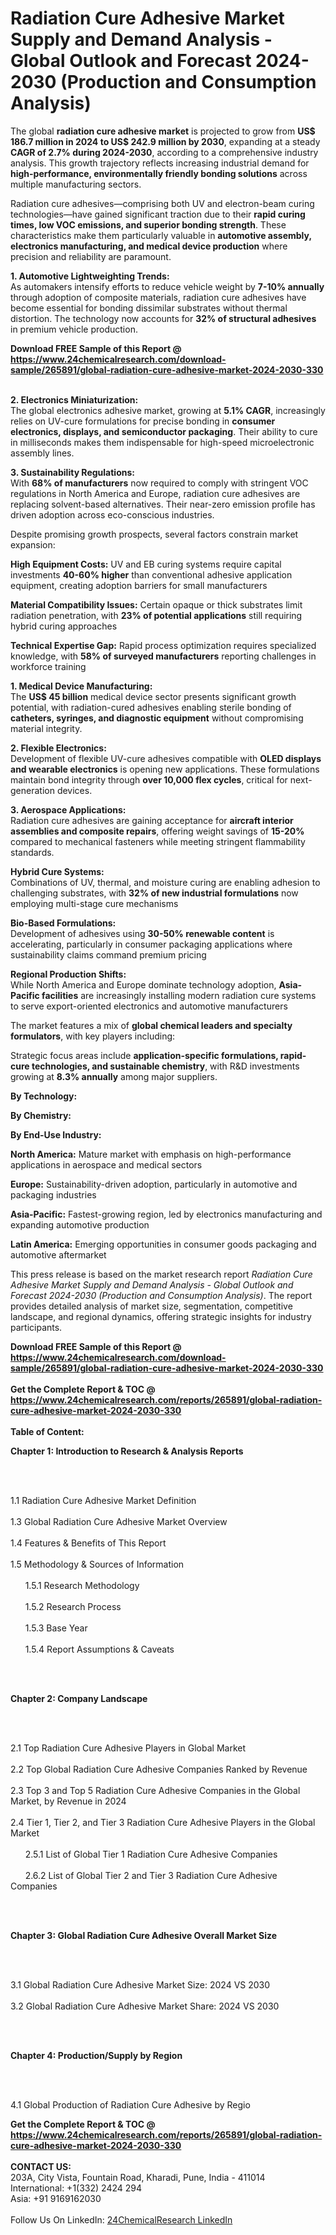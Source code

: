<h1>Radiation Cure Adhesive Market Supply and Demand Analysis - Global Outlook and Forecast 2024-2030 (Production and Consumption Analysis)</h1><p>The global <strong>radiation cure adhesive market</strong> is projected to grow from <strong>US$ 186.7 million in 2024 to US$ 242.9 million by 2030</strong>, expanding at a steady <strong>CAGR of 2.7% during 2024-2030</strong>, according to a comprehensive industry analysis. This growth trajectory reflects increasing industrial demand for <strong>high-performance, environmentally friendly bonding solutions</strong> across multiple manufacturing sectors.</p><p>Radiation cure adhesives—comprising both UV and electron-beam curing technologies—have gained significant traction due to their <strong>rapid curing times, low VOC emissions, and superior bonding strength</strong>. These characteristics make them particularly valuable in <strong>automotive assembly, electronics manufacturing, and medical device production</strong> where precision and reliability are paramount.</p><p><strong>1. Automotive Lightweighting Trends:</strong><br>
As automakers intensify efforts to reduce vehicle weight by <strong>7-10% annually</strong> through adoption of composite materials, radiation cure adhesives have become essential for bonding dissimilar substrates without thermal distortion. The technology now accounts for <strong>32% of structural adhesives</strong> in premium vehicle production.</p><div><b>Download FREE Sample of this Report @ 
            <a href="https://www.24chemicalresearch.com/download-sample/265891/global-radiation-cure-adhesive-market-2024-2030-330">
            https://www.24chemicalresearch.com/download-sample/265891/global-radiation-cure-adhesive-market-2024-2030-330</a></b></div><br><p><strong>2. Electronics Miniaturization:</strong><br>
The global electronics adhesive market, growing at <strong>5.1% CAGR</strong>, increasingly relies on UV-cure formulations for precise bonding in <strong>consumer electronics, displays, and semiconductor packaging</strong>. Their ability to cure in milliseconds makes them indispensable for high-speed microelectronic assembly lines.</p><p><strong>3. Sustainability Regulations:</strong><br>
With <strong>68% of manufacturers</strong> now required to comply with stringent VOC regulations in North America and Europe, radiation cure adhesives are replacing solvent-based alternatives. Their near-zero emission profile has driven adoption across eco-conscious industries.</p><p>Despite promising growth prospects, several factors constrain market expansion:</p><p><strong>High Equipment Costs:</strong> UV and EB curing systems require capital investments <strong>40-60% higher</strong> than conventional adhesive application equipment, creating adoption barriers for small manufacturers</p><p><strong>Material Compatibility Issues:</strong> Certain opaque or thick substrates limit radiation penetration, with <strong>23% of potential applications</strong> still requiring hybrid curing approaches</p><p><strong>Technical Expertise Gap:</strong> Rapid process optimization requires specialized knowledge, with <strong>58% of surveyed manufacturers</strong> reporting challenges in workforce training</p><p><strong>1. Medical Device Manufacturing:</strong><br>
The <strong>US$ 45 billion</strong> medical device sector presents significant growth potential, with radiation-cured adhesives enabling sterile bonding of <strong>catheters, syringes, and diagnostic equipment</strong> without compromising material integrity.</p><p><strong>2. Flexible Electronics:</strong><br>
Development of flexible UV-cure adhesives compatible with <strong>OLED displays and wearable electronics</strong> is opening new applications. These formulations maintain bond integrity through <strong>over 10,000 flex cycles</strong>, critical for next-generation devices.</p><p><strong>3. Aerospace Applications:</strong><br>
Radiation cure adhesives are gaining acceptance for <strong>aircraft interior assemblies and composite repairs</strong>, offering weight savings of <strong>15-20%</strong> compared to mechanical fasteners while meeting stringent flammability standards.</p><p><strong>Hybrid Cure Systems:</strong><br>
	Combinations of UV, thermal, and moisture curing are enabling adhesion to challenging substrates, with <strong>32% of new industrial formulations</strong> now employing multi-stage cure mechanisms</p><p><strong>Bio-Based Formulations:</strong><br>
	Development of adhesives using <strong>30-50% renewable content</strong> is accelerating, particularly in consumer packaging applications where sustainability claims command premium pricing</p><p><strong>Regional Production Shifts:</strong><br>
	While North America and Europe dominate technology adoption, <strong>Asia-Pacific facilities</strong> are increasingly installing modern radiation cure systems to serve export-oriented electronics and automotive manufacturers</p><p>The market features a mix of <strong>global chemical leaders and specialty formulators</strong>, with key players including:</p><p>Strategic focus areas include <strong>application-specific formulations, rapid-cure technologies, and sustainable chemistry</strong>, with R&amp;D investments growing at <strong>8.3% annually</strong> among major suppliers.</p><p><strong>By Technology:</strong></p><p><strong>By Chemistry:</strong></p><p><strong>By End-Use Industry:</strong></p><p><strong>North America:</strong> Mature market with emphasis on high-performance applications in aerospace and medical sectors</p><p><strong>Europe:</strong> Sustainability-driven adoption, particularly in automotive and packaging industries</p><p><strong>Asia-Pacific:</strong> Fastest-growing region, led by electronics manufacturing and expanding automotive production</p><p><strong>Latin America:</strong> Emerging opportunities in consumer goods packaging and automotive aftermarket</p><p>This press release is based on the market research report <em>Radiation Cure Adhesive Market Supply and Demand Analysis - Global Outlook and Forecast 2024-2030 (Production and Consumption Analysis)</em>. The report provides detailed analysis of market size, segmentation, competitive landscape, and regional dynamics, offering strategic insights for industry participants.</p><div><b>Download FREE Sample of this Report @ 
            <a href="https://www.24chemicalresearch.com/download-sample/265891/global-radiation-cure-adhesive-market-2024-2030-330">
            https://www.24chemicalresearch.com/download-sample/265891/global-radiation-cure-adhesive-market-2024-2030-330</a></b></div><br><div><b>Get the Complete Report & TOC @ 
            <a href="https://www.24chemicalresearch.com/reports/265891/global-radiation-cure-adhesive-market-2024-2030-330">
            https://www.24chemicalresearch.com/reports/265891/global-radiation-cure-adhesive-market-2024-2030-330</a></b></div><br>
            <b>Table of Content:</b><p><p><strong>Chapter 1: Introduction to Research &amp; Analysis Reports</strong></p><br />
<br />
<p>1.1 Radiation Cure Adhesive  Market Definition<br /><br />
1.3 Global Radiation Cure Adhesive  Market Overview<br /><br />
1.4 Features &amp; Benefits of This Report<br /><br />
1.5 Methodology &amp; Sources of Information<br /><br />
&nbsp;&nbsp;&nbsp;&nbsp;&nbsp; 1.5.1 Research Methodology<br /><br />
&nbsp;&nbsp;&nbsp;&nbsp;&nbsp; 1.5.2 Research Process<br /><br />
&nbsp;&nbsp;&nbsp;&nbsp;&nbsp; 1.5.3 Base Year<br /><br />
&nbsp;&nbsp;&nbsp;&nbsp;&nbsp; 1.5.4 Report Assumptions &amp; Caveats</p><br />
<br />
<p><strong>Chapter 2: Company Landscape</strong></p><br />
<br />
<p>2.1 Top Radiation Cure Adhesive  Players in Global Market<br /><br />
2.2 Top Global Radiation Cure Adhesive  Companies Ranked by Revenue<br /><br />
2.3 Top 3 and Top 5 Radiation Cure Adhesive  Companies in the Global Market, by Revenue in 2024<br /><br />
2.4 Tier 1, Tier 2, and Tier 3 Radiation Cure Adhesive  Players in the Global Market<br /><br />
&nbsp;&nbsp;&nbsp;&nbsp;&nbsp; 2.5.1 List of Global Tier 1 Radiation Cure Adhesive  Companies<br /><br />
&nbsp;&nbsp;&nbsp;&nbsp;&nbsp; 2.6.2 List of Global Tier 2 and Tier 3 Radiation Cure Adhesive  Companies</p><br />
<br />
<p><strong>Chapter 3: Global Radiation Cure Adhesive  Overall Market Size</strong></p><br />
<br />
<p>3.1 Global Radiation Cure Adhesive  Market Size: 2024 VS 2030<br /><br />
3.2 Global Radiation Cure Adhesive  Market Share: 2024 VS 2030</p><br />
<br />
<p><strong>Chapter 4: Production/Supply by Region</strong></p><br />
<br />
<p>4.1 Global Production of Radiation Cure Adhesive  by Regio</p><div><b>Get the Complete Report & TOC @ 
            <a href="https://www.24chemicalresearch.com/reports/265891/global-radiation-cure-adhesive-market-2024-2030-330">
            https://www.24chemicalresearch.com/reports/265891/global-radiation-cure-adhesive-market-2024-2030-330</a></b></div><br><b>CONTACT US:</b><br>
            203A, City Vista, Fountain Road, Kharadi, Pune, India - 411014<br>
            International: +1(332) 2424 294<br>
            Asia: +91 9169162030 <br><br>
            Follow Us On LinkedIn: <a href="https://www.linkedin.com/company/24chemicalresearch/">24ChemicalResearch LinkedIn</a>